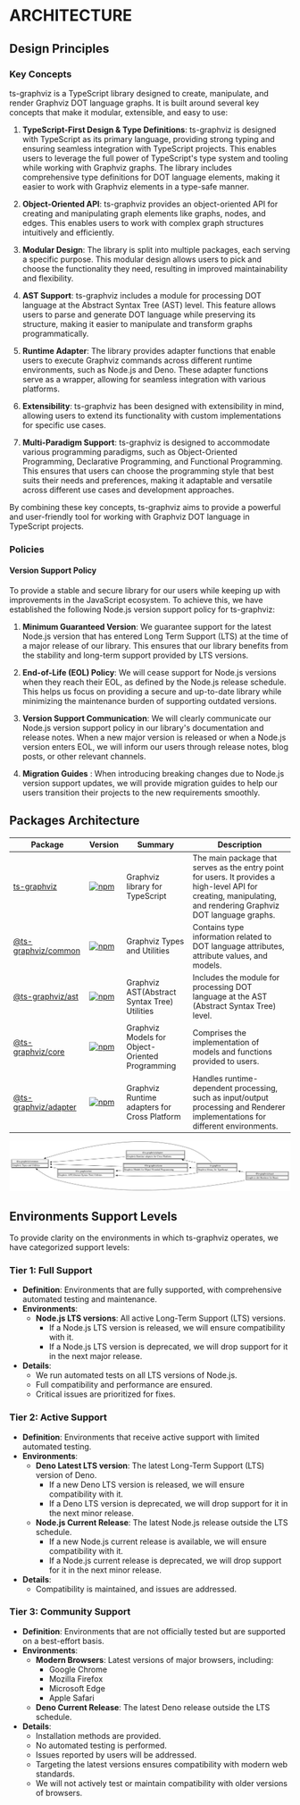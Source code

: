 # ARCHITECTURE

## Design Principles

### Key Concepts

ts-graphviz is a TypeScript library designed to create, manipulate, and render Graphviz DOT language graphs. It is built around several key concepts that make it modular, extensible, and easy to use:

1. **TypeScript-First Design & Type Definitions**: ts-graphviz is designed with TypeScript as its primary language, providing strong typing and ensuring seamless integration with TypeScript projects. This enables users to leverage the full power of TypeScript's type system and tooling while working with Graphviz graphs. The library includes comprehensive type definitions for DOT language elements, making it easier to work with Graphviz elements in a type-safe manner.

2. **Object-Oriented API**: ts-graphviz provides an object-oriented API for creating and manipulating graph elements like graphs, nodes, and edges. This enables users to work with complex graph structures intuitively and efficiently.

3. **Modular Design**: The library is split into multiple packages, each serving a specific purpose. This modular design allows users to pick and choose the functionality they need, resulting in improved maintainability and flexibility.

4. **AST Support**: ts-graphviz includes a module for processing DOT language at the Abstract Syntax Tree (AST) level. This feature allows users to parse and generate DOT language while preserving its structure, making it easier to manipulate and transform graphs programmatically.

5. **Runtime Adapter**: The library provides adapter functions that enable users to execute Graphviz commands across different runtime environments, such as Node.js and Deno. These adapter functions serve as a wrapper, allowing for seamless integration with various platforms.

6. **Extensibility**: ts-graphviz has been designed with extensibility in mind, allowing users to extend its functionality with custom implementations for specific use cases.

7. **Multi-Paradigm Support**: ts-graphviz is designed to accommodate various programming paradigms, such as Object-Oriented Programming, Declarative Programming, and Functional Programming. This ensures that users can choose the programming style that best suits their needs and preferences, making it adaptable and versatile across different use cases and development approaches.

By combining these key concepts, ts-graphviz aims to provide a powerful and user-friendly tool for working with Graphviz DOT language in TypeScript projects.

### Policies

#### Version Support Policy

To provide a stable and secure library for our users while keeping up with improvements in the JavaScript ecosystem. To achieve this, we have established the following Node.js version support policy for ts-graphviz:

1. **Minimum Guaranteed Version**: We guarantee support for the latest Node.js version that has entered Long Term Support (LTS) at the time of a major release of our library. This ensures that our library benefits from the stability and long-term support provided by LTS versions.

2. **End-of-Life (EOL) Policy**: We will cease support for Node.js versions when they reach their EOL, as defined by the Node.js release schedule. This helps us focus on providing a secure and up-to-date library while minimizing the maintenance burden of supporting outdated versions.

3. **Version Support Communication**: We will clearly communicate our Node.js version support policy in our library's documentation and release notes. When a new major version is released or when a Node.js version enters EOL, we will inform our users through release notes, blog posts, or other relevant channels.

4. **Migration Guides** : When introducing breaking changes due to Node.js version support updates, we will provide migration guides to help our users transition their projects to the new requirements smoothly.

## Packages Architecture

| Package | Version | Summary | Description |
| --- | --- | --- | --- |
| [ts-graphviz](https://www.npmjs.com/package/ts-graphviz) | [![npm](https://img.shields.io/npm/v/ts-graphviz)](https://www.npmjs.com/package/ts-graphviz) | Graphviz library for TypeScript | The main package that serves as the entry point for users. It provides a high-level API for creating, manipulating, and rendering Graphviz DOT language graphs. |
| [@ts-graphviz/common](https://www.npmjs.com/package/@ts-graphviz/common) | [![npm](https://img.shields.io/npm/v/@ts-graphviz/common)](https://www.npmjs.com/package/@ts-graphviz/common) | Graphviz Types and Utilities | Contains type information related to DOT language attributes, attribute values, and models. |
| [@ts-graphviz/ast](https://www.npmjs.com/package/@ts-graphviz/ast) | [![npm](https://img.shields.io/npm/v/@ts-graphviz/ast)](https://www.npmjs.com/package/@ts-graphviz/ast) | Graphviz AST(Abstract Syntax Tree) Utilities | Includes the module for processing DOT language at the AST (Abstract Syntax Tree) level. |
| [@ts-graphviz/core](https://www.npmjs.com/package/@ts-graphviz/core) | [![npm](https://img.shields.io/npm/v/@ts-graphviz/core)](https://www.npmjs.com/package/@ts-graphviz/core) | Graphviz Models for Object-Oriented Programming | Comprises the implementation of models and functions provided to users. |
| [@ts-graphviz/adapter](https://www.npmjs.com/package/@ts-graphviz/adapter) | [![npm](https://img.shields.io/npm/v/@ts-graphviz/adapter)](https://www.npmjs.com/package/@ts-graphviz/adapter) | Graphviz Runtime adapters for Cross Platform | Handles runtime-dependent processing, such as input/output processing and Renderer implementations for different environments. |


![Dependency graph](./media/dependency-graph.svg)

## Environments Support Levels

To provide clarity on the environments in which ts-graphviz operates, we have categorized support levels:

### Tier 1: Full Support

- **Definition**: Environments that are fully supported, with comprehensive automated testing and maintenance.
- **Environments**:
  - **Node.js LTS versions**: All active Long-Term Support (LTS) versions.
    - If a Node.js LTS version is released, we will ensure compatibility with it.
    - If a Node.js LTS version is deprecated, we will drop support for it in the next major release.
- **Details**:
  - We run automated tests on all LTS versions of Node.js.
  - Full compatibility and performance are ensured.
  - Critical issues are prioritized for fixes.

### Tier 2: Active Support

- **Definition**: Environments that receive active support with limited automated testing.
- **Environments**:
  - **Deno Latest LTS version**: The latest Long-Term Support (LTS) version of Deno.
    - If a new Deno LTS version is released, we will ensure compatibility with it.
    - If a Deno LTS version is deprecated, we will drop support for it in the next minor release.
  - **Node.js Current Release**: The latest Node.js release outside the LTS schedule.
    - If a new Node.js current release is available, we will ensure compatibility with it.
    - If a Node.js current release is deprecated, we will drop support for it in the next minor release.
- **Details**:
  - Compatibility is maintained, and issues are addressed.

### Tier 3: Community Support

- **Definition**: Environments that are not officially tested but are supported on a best-effort basis.
- **Environments**:
  - **Modern Browsers**: Latest versions of major browsers, including:
    - Google Chrome
    - Mozilla Firefox
    - Microsoft Edge
    - Apple Safari
  - **Deno Current Release**: The latest Deno release outside the LTS schedule.
- **Details**:
  - Installation methods are provided.
  - No automated testing is performed.
  - Issues reported by users will be addressed.
  - Targeting the latest versions ensures compatibility with modern web standards.
  - We will not actively test or maintain compatibility with older versions of browsers.


